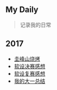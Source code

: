 My Daily
-------- 
> 记录我的日常

2017
----
- [圭峰山烧烤](圭峰山烧烤/圭峰山烧烤.md)
- [软设决赛感想](软设决赛感想/软设决赛感想.md)
- [软设复赛感想](软设复赛感想/软设复赛感想.md)
- [我的大一总结](我的大一总结/我的大一总结.md)
